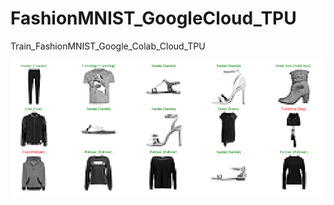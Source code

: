 # FashionMNIST_GoogleCloud_TPU
Train_FashionMNIST_Google_Colab_Cloud_TPU

![Screenshot](fashion.png)
